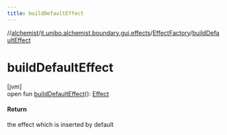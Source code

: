 ```yaml
---
title: buildDefaultEffect
---
```

//[alchemist](../../../index.html)/[it.unibo.alchemist.boundary.gui.effects](../index.html)/[EffectFactory](index.html)/[buildDefaultEffect](build-default-effect.html)



# buildDefaultEffect



[jvm]\
open fun [buildDefaultEffect](build-default-effect.html)(): [Effect](../-effect/index.html)



#### Return



the effect which is inserted by default




